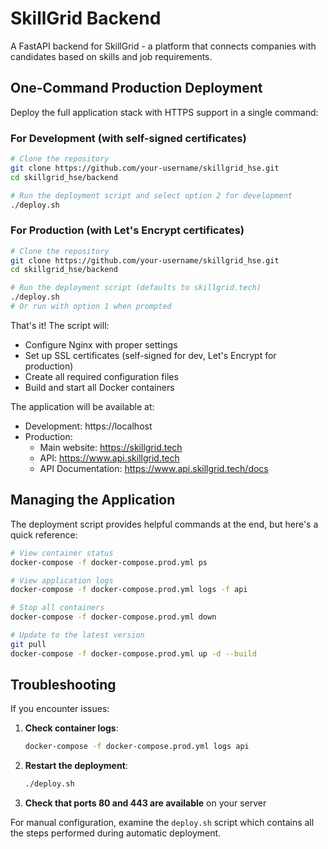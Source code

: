 # SkillGrid Backend

A FastAPI backend for SkillGrid - a platform that connects companies with candidates based on skills and job requirements.

## One-Command Production Deployment

Deploy the full application stack with HTTPS support in a single command:

### For Development (with self-signed certificates)

```bash
# Clone the repository
git clone https://github.com/your-username/skillgrid_hse.git
cd skillgrid_hse/backend

# Run the deployment script and select option 2 for development
./deploy.sh
```

### For Production (with Let's Encrypt certificates)

```bash
# Clone the repository
git clone https://github.com/your-username/skillgrid_hse.git
cd skillgrid_hse/backend

# Run the deployment script (defaults to skillgrid.tech)
./deploy.sh
# Or run with option 1 when prompted
```

That's it! The script will:
- Configure Nginx with proper settings
- Set up SSL certificates (self-signed for dev, Let's Encrypt for production)
- Create all required configuration files
- Build and start all Docker containers

The application will be available at:
- Development: https://localhost
- Production:
  - Main website: https://skillgrid.tech
  - API: https://www.api.skillgrid.tech
  - API Documentation: https://www.api.skillgrid.tech/docs

## Managing the Application

The deployment script provides helpful commands at the end, but here's a quick reference:

```bash
# View container status
docker-compose -f docker-compose.prod.yml ps

# View application logs
docker-compose -f docker-compose.prod.yml logs -f api

# Stop all containers
docker-compose -f docker-compose.prod.yml down

# Update to the latest version
git pull
docker-compose -f docker-compose.prod.yml up -d --build
```

## Troubleshooting

If you encounter issues:

1. **Check container logs**:
   ```bash
   docker-compose -f docker-compose.prod.yml logs api
   ```

2. **Restart the deployment**:
   ```bash
   ./deploy.sh
   ```

3. **Check that ports 80 and 443 are available** on your server

For manual configuration, examine the `deploy.sh` script which contains all the steps performed during automatic deployment.
